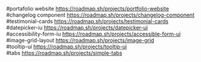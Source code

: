 
#portafolio website
https://roadmap.sh/projects/portfolio-website
<br>
#changelog component
https://roadmap.sh/projects/changelog-component
<br>
#testimonial-cards
https://roadmap.sh/projects/testimonial-cards
<br>
#datepicker-iu
https://roadmap.sh/projects/datepicker-ui
<br>
#accessibility-form-iu
https://roadmap.sh/projects/accessible-form-ui
<br>
#image-grid-layout
https://roadmap.sh/projects/image-grid
<br>
#tooltip-ui
https://roadmap.sh/projects/tooltip-ui
<br>
#tabs
https://roadmap.sh/projects/simple-tabs